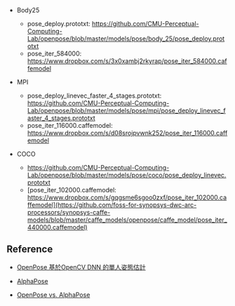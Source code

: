 

- Body25
  - pose_deploy.prototxt: https://github.com/CMU-Perceptual-Computing-Lab/openpose/blob/master/models/pose/body_25/pose_deploy.prototxt 
  - pose_iter_584000: https://www.dropbox.com/s/3x0xambj2rkyrap/pose_iter_584000.caffemodel

- MPI
  - pose_deploy_linevec_faster_4_stages.prototxt: https://github.com/CMU-Perceptual-Computing-Lab/openpose/blob/master/models/pose/mpi/pose_deploy_linevec_faster_4_stages.prototxt
  - pose_iter_116000.caffemodel: https://www.dropbox.com/s/d08srojpvwnk252/pose_iter_116000.caffemodel

- COCO
  - https://github.com/CMU-Perceptual-Computing-Lab/openpose/blob/master/models/pose/coco/pose_deploy_linevec.prototxt
  - [pose_iter_102000.caffemodel: https://www.dropbox.com/s/gqgsme6sgoo0zxf/pose_iter_102000.caffemodel](https://github.com/foss-for-synopsys-dwc-arc-processors/synopsys-caffe-models/blob/master/caffe_models/openpose/caffe_model/pose_iter_440000.caffemodel)

## Reference
- [OpenPose 基於OpenCV DNN 的單人姿態估計](https://www.aiuai.cn/aifarm943.html)


- [AlphaPose](https://github.com/Fang-Haoshu/Halpe-FullBody)
- [OpenPose vs. AlphaPose](https://blog.songhaban.com/2022/02/openpose-vs-alphapose-which-one-is.html)


